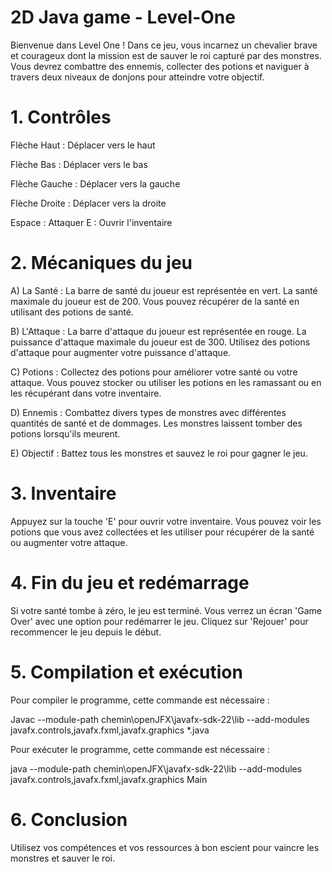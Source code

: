 # 2D Java game - Level-One
Bienvenue dans Level One ! Dans ce jeu, vous incarnez un chevalier 
brave et courageux dont la mission est de sauver le roi capturé par des 
monstres. Vous devrez combattre des ennemis, collecter des potions 
et naviguer à travers deux niveaux de donjons pour atteindre votre 
objectif. 
# 1. Contrôles 
Flèche Haut : Déplacer vers le haut 

Flèche Bas : Déplacer vers le bas 

Flèche Gauche : Déplacer vers la gauche 

Flèche Droite : Déplacer vers la droite 

Espace : Attaquer 
E : Ouvrir l'inventaire 
# 2. Mécaniques du jeu 
A) La Santé : La barre de santé du joueur est représentée en vert. La 
santé maximale du joueur est de 200. Vous pouvez récupérer de la 
santé en utilisant des potions de santé. 

B) L'Attaque : La barre d'attaque du joueur est représentée en rouge. 
La puissance d'attaque maximale du joueur est de 300. Utilisez des 
potions d'attaque pour augmenter votre puissance d'attaque.  

C) Potions : Collectez des potions pour améliorer votre santé ou votre 
attaque. Vous pouvez stocker ou utiliser les potions en les ramassant 
ou en les récupérant dans votre inventaire.

D) Ennemis : Combattez divers types de monstres avec différentes 
quantités de santé et de dommages. Les monstres laissent tomber des 
potions lorsqu'ils meurent. 

E) Objectif : Battez tous les monstres et sauvez le roi pour gagner le 
jeu. 
# 3. Inventaire 
Appuyez sur la touche 'E' pour ouvrir votre inventaire. Vous pouvez voir 
les potions que vous avez collectées et les utiliser pour récupérer de la 
santé ou augmenter votre attaque. 
# 4. Fin du jeu et redémarrage 
Si votre santé tombe à zéro, le jeu est terminé. Vous verrez un écran 
'Game Over' avec une option pour redémarrer le jeu. 
Cliquez sur 'Rejouer' pour recommencer le jeu depuis le début. 
# 5. Compilation et exécution 
Pour compiler le programme, cette commande est nécessaire : 

Javac --module-path chemin\openJFX\javafx-sdk-22\lib --add-modules javafx.controls,javafx.fxml,javafx.graphics 
*.java 

Pour exécuter le programme, cette commande est nécessaire : 

java --module-path chemin\openJFX\javafx-sdk-22\lib --add-modules javafx.controls,javafx.fxml,javafx.graphics Main 
# 6. Conclusion 
Utilisez vos compétences et vos ressources à bon escient pour vaincre 
les monstres et sauver le roi.
